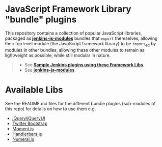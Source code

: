 # JavaScript Framework Library "bundle" plugins

This repository contains a collection of popular JavaScript libraries, packaged as __[jenkins-js-modules]__ bundles that
`export` themselves, allowing their top level module (the JavaScript framework library) to be
`import`<sub>ed</sub> by modules in other bundles, allowing these other modules to remain as lightweight as possible,
while still modular in nature.

> - See __[Sample Jenkins plugins using these Framework Libs](https://github.com/jenkinsci/js-samples)__. 
> - See __[jenkins-js-modules]__. 

# Available Libs
See the README.md files for the different bundle plugins (sub-modules of this repo) for details on how to use them
e.g. 

* [jQuery/jQueryUI](https://github.com/jenkinsci/js-libs/tree/master/jquery-detached)
* [Twitter Bootstrap](https://github.com/jenkinsci/js-libs/tree/master/bootstrap)
* [Moment.js](https://github.com/jenkinsci/js-libs/tree/master/momentjs)  
* [Handlerbars.js](https://github.com/jenkinsci/js-libs/tree/master/handlerbars)  
* [Numeral.js](https://github.com/jenkinsci/js-libs/tree/master/numeraljs)

[jenkins-js-modules]: https://github.com/tfennelly/jenkins-js-modules